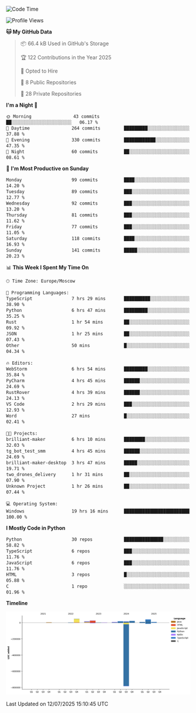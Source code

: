 <!--START_SECTION:waka-->
![Code Time](http://img.shields.io/badge/Code%20Time-726%20hrs%2055%20mins-blue)

![Profile Views](http://img.shields.io/badge/Profile%20Views-0-blue)

**🐱 My GitHub Data** 

> 📦 66.4 kB Used in GitHub's Storage 
 > 
> 🏆 122 Contributions in the Year 2025
 > 
> 💼 Opted to Hire
 > 
> 📜 8 Public Repositories 
 > 
> 🔑 28 Private Repositories 
 > 
**I'm a Night 🦉** 

```text
🌞 Morning                43 commits          ██░░░░░░░░░░░░░░░░░░░░░░░   06.17 % 
🌆 Daytime                264 commits         █████████░░░░░░░░░░░░░░░░   37.88 % 
🌃 Evening                330 commits         ████████████░░░░░░░░░░░░░   47.35 % 
🌙 Night                  60 commits          ██░░░░░░░░░░░░░░░░░░░░░░░   08.61 % 
```
📅 **I'm Most Productive on Sunday** 

```text
Monday                   99 commits          ████░░░░░░░░░░░░░░░░░░░░░   14.20 % 
Tuesday                  89 commits          ███░░░░░░░░░░░░░░░░░░░░░░   12.77 % 
Wednesday                92 commits          ███░░░░░░░░░░░░░░░░░░░░░░   13.20 % 
Thursday                 81 commits          ███░░░░░░░░░░░░░░░░░░░░░░   11.62 % 
Friday                   77 commits          ███░░░░░░░░░░░░░░░░░░░░░░   11.05 % 
Saturday                 118 commits         ████░░░░░░░░░░░░░░░░░░░░░   16.93 % 
Sunday                   141 commits         █████░░░░░░░░░░░░░░░░░░░░   20.23 % 
```


📊 **This Week I Spent My Time On** 

```text
🕑︎ Time Zone: Europe/Moscow

💬 Programming Languages: 
TypeScript               7 hrs 29 mins       ██████████░░░░░░░░░░░░░░░   38.90 % 
Python                   6 hrs 47 mins       █████████░░░░░░░░░░░░░░░░   35.25 % 
Rust                     1 hr 54 mins        ██░░░░░░░░░░░░░░░░░░░░░░░   09.92 % 
JSON                     1 hr 25 mins        ██░░░░░░░░░░░░░░░░░░░░░░░   07.43 % 
Other                    50 mins             █░░░░░░░░░░░░░░░░░░░░░░░░   04.34 % 

🔥 Editors: 
WebStorm                 6 hrs 54 mins       █████████░░░░░░░░░░░░░░░░   35.84 % 
PyCharm                  4 hrs 45 mins       ██████░░░░░░░░░░░░░░░░░░░   24.69 % 
RustRover                4 hrs 39 mins       ██████░░░░░░░░░░░░░░░░░░░   24.13 % 
VS Code                  2 hrs 29 mins       ███░░░░░░░░░░░░░░░░░░░░░░   12.93 % 
Word                     27 mins             █░░░░░░░░░░░░░░░░░░░░░░░░   02.41 % 

🐱‍💻 Projects: 
brilliant-maker          6 hrs 10 mins       ████████░░░░░░░░░░░░░░░░░   32.03 % 
tg_bot_test_smm          4 hrs 45 mins       ██████░░░░░░░░░░░░░░░░░░░   24.69 % 
brilliant-maker-desktop  3 hrs 47 mins       █████░░░░░░░░░░░░░░░░░░░░   19.71 % 
two_drones_delivery      1 hr 31 mins        ██░░░░░░░░░░░░░░░░░░░░░░░   07.90 % 
Unknown Project          1 hr 26 mins        ██░░░░░░░░░░░░░░░░░░░░░░░   07.44 % 

💻 Operating System: 
Windows                  19 hrs 16 mins      █████████████████████████   100.00 % 
```

**I Mostly Code in Python** 

```text
Python                   30 repos            ███████████████░░░░░░░░░░   58.82 % 
TypeScript               6 repos             ███░░░░░░░░░░░░░░░░░░░░░░   11.76 % 
JavaScript               6 repos             ███░░░░░░░░░░░░░░░░░░░░░░   11.76 % 
HTML                     3 repos             █░░░░░░░░░░░░░░░░░░░░░░░░   05.88 % 
C                        1 repo              ░░░░░░░░░░░░░░░░░░░░░░░░░   01.96 % 
```



**Timeline**

![Lines of Code chart](https://raw.githubusercontent.com/adlemx/adlemx/main/assets/bar_graph.png)


 Last Updated on 12/07/2025 15:10:45 UTC
<!--END_SECTION:waka-->
